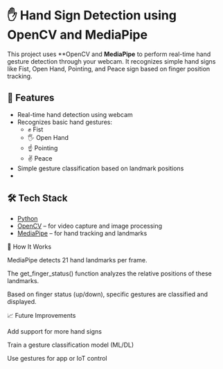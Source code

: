 # ✋ Hand Sign Detection using OpenCV and MediaPipe

This project uses **OpenCV and **MediaPipe** to perform real-time hand gesture detection through your webcam. 
It recognizes simple hand signs like Fist, Open Hand, Pointing, and Peace sign based on finger position tracking.


## 🚀 Features

- Real-time hand detection using webcam
- Recognizes basic hand gestures:
  - ✊ Fist  
  - 🖐 Open Hand  
  - ☝️ Pointing  
  - ✌️ Peace
- Simple gesture classification based on landmark positions
- 

## 🛠️ Tech Stack

- [Python](https://www.python.org/)
- [OpenCV](https://opencv.org/) – for video capture and image processing
- [MediaPipe](https://developers.google.com/mediapipe) – for hand tracking and landmarks
  


🧠 How It Works


MediaPipe detects 21 hand landmarks per frame.

The get_finger_status() function analyzes the relative positions of these landmarks.

Based on finger status (up/down), specific gestures are classified and displayed.


📈 Future Improvements


Add support for more hand signs

Train a gesture classification model (ML/DL)

Use gestures for app or IoT control
